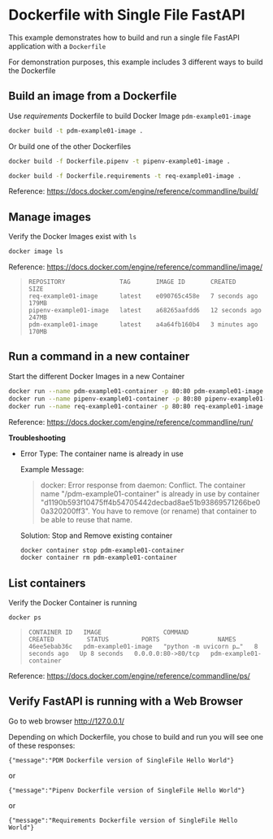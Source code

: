 # Dockerfile with Single File FastAPI

This example demonstrates how to build and run a single file FastAPI application
with a `Dockerfile`

For demonstration purposes, this example includes 3 different
ways to build the Dockerfile


## Build an image from a Dockerfile

  Use _requirements_ Dockerfile to build Docker Image `pdm-example01-image`

  ```sh
  docker build -t pdm-example01-image .
  ```

  Or build one of the other Dockerfiles

  ```sh
  docker build -f Dockerfile.pipenv -t pipenv-example01-image .
  ```

  ```sh
  docker build -f Dockerfile.requirements -t req-example01-image .
  ```

  Reference: https://docs.docker.com/engine/reference/commandline/build/


## Manage images

  Verify the Docker Images exist with `ls`

  ```sh
  docker image ls
  ```

  Reference: https://docs.docker.com/engine/reference/commandline/image/

  >```
  >REPOSITORY               TAG       IMAGE ID       CREATED          SIZE
  >req-example01-image      latest    e090765c458e   7 seconds ago    179MB
  >pipenv-example01-image   latest    a68265aafdd6   12 seconds ago   247MB
  >pdm-example01-image      latest    a4a64fb160b4   3 minutes ago    170MB
  >```


## Run a command in a new container

  Start the different Docker Images in a new Container

  ```sh
  docker run --name pdm-example01-container -p 80:80 pdm-example01-image
  docker run --name pipenv-example01-container -p 80:80 pipenv-example01-image
  docker run --name req-example01-container -p 80:80 req-example01-image
  ```

  Reference: https://docs.docker.com/engine/reference/commandline/run/

  **Troubleshooting**
  
  - Error Type: The container name is already in use

    Example Message:
  
    >docker: Error response from daemon: Conflict. The container name "/pdm-example01-container" is already in use by container "d1190b593f10475ff4b54705442decbad8ae51b93869571266be00a320200ff3". You have to remove (or rename) that container to be able to reuse that name.

    Solution: Stop and Remove existing container

    ```sh
    docker container stop pdm-example01-container
    docker container rm pdm-example01-container
    ```


## List containers

  Verify the Docker Container is running

  ```sh
  docker ps
  ```

  >```
  >CONTAINER ID   IMAGE                 COMMAND                  CREATED         STATUS         PORTS                NAMES
  >46ee5ebab36c   pdm-example01-image   "python -m uvicorn p…"   8 seconds ago   Up 8 seconds   0.0.0.0:80->80/tcp   pdm-example01-container
  >```

  Reference: https://docs.docker.com/engine/reference/commandline/ps/


## Verify FastAPI is running with a Web Browser

  Go to web browser http://127.0.0.1/

  Depending on which Dockerfile, you chose to build and run
  you will see one of these responses:

  ```
  {"message":"PDM Dockerfile version of SingleFile Hello World"}
  ```

  or

  ```
  {"message":"Pipenv Dockerfile version of SingleFile Hello World"}
  ```

  or

  ```
  {"message":"Requirements Dockerfile version of SingleFile Hello World"}
  ```
